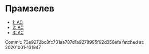 # Прамзелев
- [1: AC](1.md)
- [2: AC](2.md)
- [3: AC](3.md)

Commit: 73e9272bc8fc701aa787d1a9278995f92d358efa
 fetched at: 20201001-131947
